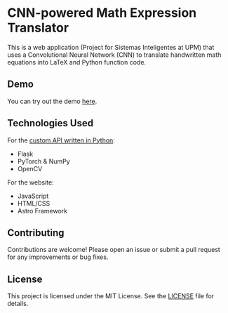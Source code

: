 # CNN-powered Math Expression Translator

This is a web application (Project for Sistemas Inteligentes at UPM) that uses a Convolutional Neural Network (CNN) to translate handwritten math equations into LaTeX and Python function code.

## Demo

You can try out the demo [here](https://ramstric.github.io/cnn-math-expressions-website).

## Technologies Used

For the [custom API written in Python](https://github.com/Ramstric/cnn-math-expressions-api):
- Flask
- PyTorch & NumPy
- OpenCV

For the website:
- JavaScript
- HTML/CSS
- Astro Framework

## Contributing

Contributions are welcome! Please open an issue or submit a pull request for any improvements or bug fixes.

## License

This project is licensed under the MIT License. See the [LICENSE](LICENSE) file for details.

